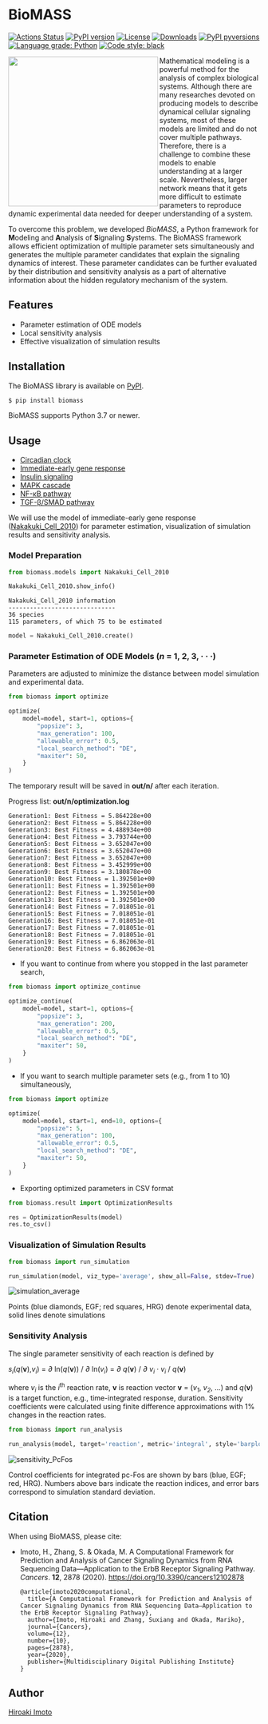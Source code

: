 # BioMASS

[![Actions Status](https://github.com/okadalabipr/biomass/workflows/Tests/badge.svg)](https://github.com/okadalabipr/biomass/actions)
[![PyPI version](https://img.shields.io/pypi/v/biomass.svg?logo=PyPI&logoColor=white)](https://pypi.python.org/pypi/biomass/)
[![License](https://img.shields.io/badge/License-Apache%202.0-green.svg)](https://opensource.org/licenses/Apache-2.0)
[![Downloads](https://pepy.tech/badge/biomass)](https://pepy.tech/project/biomass)
[![PyPI pyversions](https://img.shields.io/pypi/pyversions/biomass.svg)](https://pypi.python.org/pypi/biomass/)
[![Language grade: Python](https://img.shields.io/lgtm/grade/python/g/okadalabipr/biomass.svg?logo=lgtm&logoWidth=18)](https://lgtm.com/projects/g/okadalabipr/biomass/context:python)
[![Code style: black](https://img.shields.io/badge/code%20style-black-000000.svg)](https://github.com/psf/black)

<img align="left" src="https://raw.githubusercontent.com/okadalabipr/biomass/master/resources/images/logo.png" width="300">

Mathematical modeling is a powerful method for the analysis of complex biological systems. Although there are many researches devoted on producing models to describe dynamical cellular signaling systems, most of these models are limited and do not cover multiple pathways. Therefore, there is a challenge to combine these models to enable understanding at a larger scale. Nevertheless, larger network means that it gets more difficult to estimate parameters to reproduce dynamic experimental data needed for deeper understanding of a system.

To overcome this problem, we developed _BioMASS_, a Python framework for **M**odeling and **A**nalysis of **S**ignaling **S**ystems. The BioMASS framework allows efficient optimization of multiple parameter sets simultaneously and generates the multiple parameter candidates that explain the signaling dynamics of interest. These parameter candidates can be further evaluated by their distribution and sensitivity analysis as a part of alternative information about the hidden regulatory mechanism of the system.

## Features

- Parameter estimation of ODE models
- Local sensitivity analysis
- Effective visualization of simulation results

## Installation

The BioMASS library is available on [PyPI](https://pypi.org/project/biomass/).

```bash
$ pip install biomass
```

BioMASS supports Python 3.7 or newer.

## Usage

- [Circadian clock](https://github.com/okadalabipr/biomass/tree/master/biomass/models/circadian_clock)
- [Immediate-early gene response](https://github.com/okadalabipr/biomass/tree/master/biomass/models/Nakakuki_Cell_2010)
- [Insulin signaling](https://github.com/okadalabipr/biomass/tree/master/biomass/models/insulin_signaling)
- [MAPK cascade](https://github.com/okadalabipr/biomass/tree/master/biomass/models/mapk_cascade)
- [NF-κB pathway](https://github.com/okadalabipr/biomass/tree/master/biomass/models/nfkb_pathway)
- [TGF-β/SMAD pathway](https://github.com/okadalabipr/biomass/tree/master/biomass/models/tgfb_smad)

We will use the model of immediate-early gene response ([Nakakuki_Cell_2010](https://github.com/okadalabipr/biomass/tree/master/biomass/models/Nakakuki_Cell_2010)) for parameter estimation, visualization of simulation results and sensitivity analysis.

### Model Preparation

```python
from biomass.models import Nakakuki_Cell_2010

Nakakuki_Cell_2010.show_info()
```

```
Nakakuki_Cell_2010 information
------------------------------
36 species
115 parameters, of which 75 to be estimated
```

```python
model = Nakakuki_Cell_2010.create()
```

### Parameter Estimation of ODE Models (_n_ = 1, 2, 3, · · ·)

Parameters are adjusted to minimize the distance between model simulation and experimental data.

```python
from biomass import optimize

optimize(
    model=model, start=1, options={
        "popsize": 3,
        "max_generation": 100,
        "allowable_error": 0.5,
        "local_search_method": "DE",
        "maxiter": 50,
    }
)
```

The temporary result will be saved in **out/n/** after each iteration.

Progress list: **out/n/optimization.log**

```
Generation1: Best Fitness = 5.864228e+00
Generation2: Best Fitness = 5.864228e+00
Generation3: Best Fitness = 4.488934e+00
Generation4: Best Fitness = 3.793744e+00
Generation5: Best Fitness = 3.652047e+00
Generation6: Best Fitness = 3.652047e+00
Generation7: Best Fitness = 3.652047e+00
Generation8: Best Fitness = 3.452999e+00
Generation9: Best Fitness = 3.180878e+00
Generation10: Best Fitness = 1.392501e+00
Generation11: Best Fitness = 1.392501e+00
Generation12: Best Fitness = 1.392501e+00
Generation13: Best Fitness = 1.392501e+00
Generation14: Best Fitness = 7.018051e-01
Generation15: Best Fitness = 7.018051e-01
Generation16: Best Fitness = 7.018051e-01
Generation17: Best Fitness = 7.018051e-01
Generation18: Best Fitness = 7.018051e-01
Generation19: Best Fitness = 6.862063e-01
Generation20: Best Fitness = 6.862063e-01
```

- If you want to continue from where you stopped in the last parameter search,

```python
from biomass import optimize_continue

optimize_continue(
    model=model, start=1, options={
        "popsize": 3,
        "max_generation": 200,
        "allowable_error": 0.5,
        "local_search_method": "DE",
        "maxiter": 50,
    }
)
```

- If you want to search multiple parameter sets (e.g., from 1 to 10) simultaneously,

```python
from biomass import optimize

optimize(
    model=model, start=1, end=10, options={
        "popsize": 5,
        "max_generation": 100,
        "allowable_error": 0.5,
        "local_search_method": "DE",
        "maxiter": 50,
    }
)
```

- Exporting optimized parameters in CSV format

```python
from biomass.result import OptimizationResults

res = OptimizationResults(model)
res.to_csv()
```

### Visualization of Simulation Results

```python
from biomass import run_simulation

run_simulation(model, viz_type='average', show_all=False, stdev=True)
```

![simulation_average](https://raw.githubusercontent.com/okadalabipr/biomass/master/resources/images/simulation_average.png)

Points (blue diamonds, EGF; red squares, HRG) denote experimental data, solid lines denote simulations

### Sensitivity Analysis

The single parameter sensitivity of each reaction is defined by<br>

_s<sub>i</sub>_(_q_(**v**),_v<sub>i</sub>_) = _∂_ ln(_q_(**v**)) / _∂_ ln(_v<sub>i</sub>_) = _∂_ _q_(**v**) / _∂_ _v<sub>i</sub>_ · _v<sub>i</sub>_ / _q_(**v**)

where _v<sub>i</sub>_ is the _i_<sup>th</sup> reaction rate, **v** is reaction vector **v** = (_v<sub>1</sub>_, _v<sub>2</sub>_, ...) and _q_(**v**) is a target function, e.g., time-integrated response, duration. Sensitivity coefficients were calculated using finite difference approximations with 1% changes in the reaction rates.

```python
from biomass import run_analysis

run_analysis(model, target='reaction', metric='integral', style='barplot')
```

![sensitivity_PcFos](https://raw.githubusercontent.com/okadalabipr/biomass/master/resources/images/sensitivity_PcFos.png)

Control coefficients for integrated pc-Fos are shown by bars (blue, EGF; red, HRG). Numbers above bars indicate the reaction indices, and error bars correspond to simulation standard deviation.

## Citation

When using BioMASS, please cite:

- Imoto, H., Zhang, S. & Okada, M. A Computational Framework for Prediction and Analysis of Cancer Signaling Dynamics from RNA Sequencing Data—Application to the ErbB Receptor Signaling Pathway. _Cancers_. **12**, 2878 (2020). https://doi.org/10.3390/cancers12102878

  ```
  @article{imoto2020computational,
    title={A Computational Framework for Prediction and Analysis of Cancer Signaling Dynamics from RNA Sequencing Data—Application to the ErbB Receptor Signaling Pathway},
    author={Imoto, Hiroaki and Zhang, Suxiang and Okada, Mariko},
    journal={Cancers},
    volume={12},
    number={10},
    pages={2878},
    year={2020},
    publisher={Multidisciplinary Digital Publishing Institute}
  }
  ```

## Author

[Hiroaki Imoto](https://github.com/himoto)
